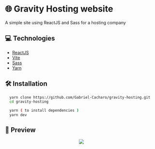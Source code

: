 # 🌐 Gravity Hosting website

A simple site using ReactJS and Sass for a hosting company

## 💻 Technologies

- [ReactJS](https://react.dev/)
- [Vite](https://vitejs.dev/)
- [Sass](https://sass-lang.com/)
- [Yarn](https://yarnpkg.com/)

## 🛠️ Installation

```sh
  yarn clone https://github.com/Gabriel-Cacharo/gravity-hosting.git
  cd gravity-hosting

  yarn ( to install dependencies )
  yarn dev
```

## 👀 Preview

<p align="center">
  <img src="https://github.com/Gabriel-Cacharo/gravity-hosting/assets/57328274/b51e205a-1d6a-4cf2-b78f-e407ee9d223d">
</p>
